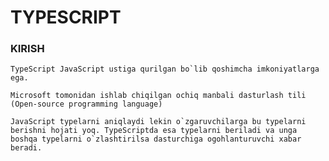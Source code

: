 # TYPESCRIPT
### KIRISH
    TypeScript JavaScript ustiga qurilgan bo`lib qoshimcha imkoniyatlarga ega.

    Microsoft tomonidan ishlab chiqilgan ochiq manbali dasturlash tili (Open-source programming language)

    JavaScript typelarni aniqlaydi lekin o`zgaruvchilarga bu typelarni berishni hojati yoq. TypeScriptda esa typelarni beriladi va unga boshqa typelarni o`zlashtirilsa dasturchiga ogohlanturuvchi xabar beradi.
